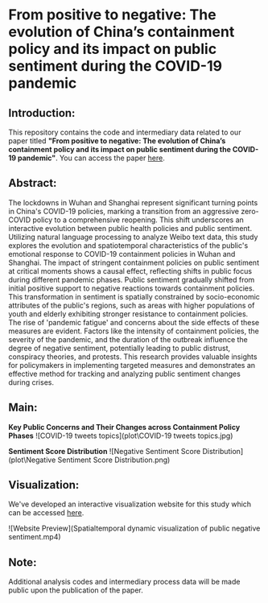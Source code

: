 # From positive to negative: The evolution of China’s containment policy and its impact on public sentiment during the COVID-19 pandemic

## Introduction:
This repository contains the code and intermediary data related to our paper titled **"From positive to negative: The evolution of China’s containment policy and its impact on public sentiment during the COVID-19 pandemic"**. You can access the paper [here](Manuscript/Manuscript.pdf).

## Abstract:
The lockdowns in Wuhan and Shanghai represent significant turning points in China's COVID-19 policies, marking a transition from an aggressive zero-COVID policy to a comprehensive reopening. This shift underscores an interactive evolution between public health policies and public sentiment. Utilizing natural language processing to analyze Weibo text data, this study explores the evolution and spatiotemporal characteristics of the public's emotional response to COVID-19 containment policies in Wuhan and Shanghai. The impact of stringent containment policies on public sentiment at critical moments shows a causal effect, reflecting shifts in public focus during different pandemic phases. Public sentiment gradually shifted from initial positive support to negative reactions towards containment policies. This transformation in sentiment is spatially constrained by socio-economic attributes of the public's regions, such as areas with higher populations of youth and elderly exhibiting stronger resistance to containment policies. The rise of 'pandemic fatigue' and concerns about the side effects of these measures are evident. Factors like the intensity of containment policies, the severity of the pandemic, and the duration of the outbreak influence the degree of negative sentiment, potentially leading to public distrust, conspiracy theories, and protests. This research provides valuable insights for policymakers in implementing targeted measures and demonstrates an effective method for tracking and analyzing public sentiment changes during crises.

## Main: 

**Key Public Concerns and Their Changes across Containment Policy Phases**
![COVID-19 tweets topics](plot\COVID-19 tweets topics.jpg)

**Sentiment Score Distribution**
![Negative Sentiment Score Distribution](plot\Negative Sentiment Score Distribution.png)

## Visualization:
We've developed an interactive visualization website for this study which can be accessed [here](https://zhihangliu.cn/projects/Covid_fatigue/index.html).

![Website Preview](Spatialtemporal dynamic visualization of public negative sentiment.mp4)


## Note:
Additional analysis codes and intermediary process data will be made public upon the publication of the paper.
